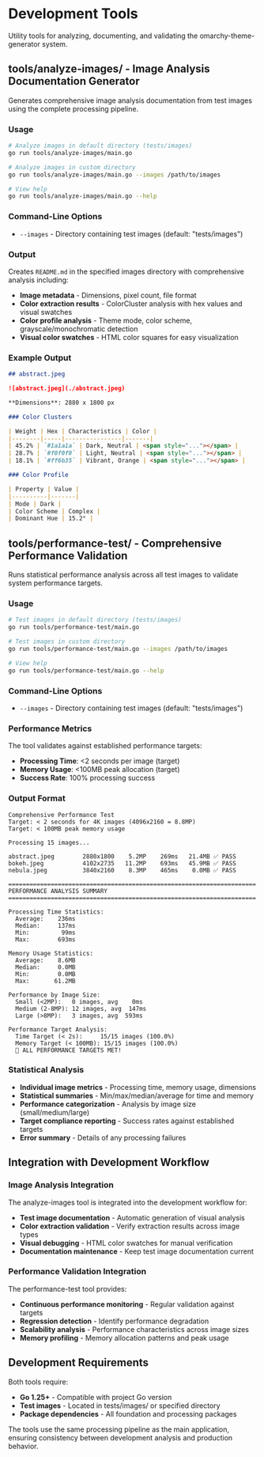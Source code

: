 # Development Tools

Utility tools for analyzing, documenting, and validating the omarchy-theme-generator system.

## tools/analyze-images/ - Image Analysis Documentation Generator

Generates comprehensive image analysis documentation from test images using the complete processing pipeline.

### Usage

```bash
# Analyze images in default directory (tests/images)
go run tools/analyze-images/main.go

# Analyze images in custom directory
go run tools/analyze-images/main.go --images /path/to/images

# View help
go run tools/analyze-images/main.go --help
```

### Command-Line Options

- `--images` - Directory containing test images (default: "tests/images")

### Output

Creates `README.md` in the specified images directory with comprehensive analysis including:

- **Image metadata** - Dimensions, pixel count, file format
- **Color extraction results** - ColorCluster analysis with hex values and visual swatches
- **Color profile analysis** - Theme mode, color scheme, grayscale/monochromatic detection
- **Visual color swatches** - HTML color squares for easy visualization

### Example Output

```markdown
## abstract.jpeg

![abstract.jpeg](./abstract.jpeg)

**Dimensions**: 2880 x 1800 px

### Color Clusters

| Weight | Hex | Characteristics | Color |
|--------|-----|----------------|-------|
| 45.2% | `#1a1a1a` | Dark, Neutral | <span style="..."></span> |
| 28.7% | `#f0f0f0` | Light, Neutral | <span style="..."></span> |
| 18.1% | `#ff6b35` | Vibrant, Orange | <span style="..."></span> |

### Color Profile

| Property | Value |
|----------|-------|
| Mode | Dark |
| Color Scheme | Complex |
| Dominant Hue | 15.2° |
```

## tools/performance-test/ - Comprehensive Performance Validation

Runs statistical performance analysis across all test images to validate system performance targets.

### Usage

```bash
# Test images in default directory (tests/images)
go run tools/performance-test/main.go

# Test images in custom directory  
go run tools/performance-test/main.go --images /path/to/images

# View help
go run tools/performance-test/main.go --help
```

### Command-Line Options

- `--images` - Directory containing test images (default: "tests/images")

### Performance Metrics

The tool validates against established performance targets:

- **Processing Time**: <2 seconds per image (target)
- **Memory Usage**: <100MB peak allocation (target)
- **Success Rate**: 100% processing success

### Output Format

```
Comprehensive Performance Test
Target: < 2 seconds for 4K images (4096x2160 = 8.8MP)
Target: < 100MB peak memory usage

Processing 15 images...

abstract.jpeg        2880x1800    5.2MP    269ms   21.4MB ✅ PASS
bokeh.jpeg           4102x2735   11.2MP    693ms   45.9MB ✅ PASS
nebula.jpeg          3840x2160    8.3MP    465ms    0.0MB ✅ PASS

======================================================================
PERFORMANCE ANALYSIS SUMMARY
======================================================================

Processing Time Statistics:
  Average:    236ms
  Median:     137ms
  Min:         99ms
  Max:        693ms

Memory Usage Statistics:
  Average:    8.6MB
  Median:     0.0MB
  Min:        0.0MB
  Max:       61.2MB

Performance by Image Size:
  Small (<2MP):   0 images, avg    0ms
  Medium (2-8MP): 12 images, avg  147ms
  Large (>8MP):   3 images, avg  593ms

Performance Target Analysis:
  Time Target (< 2s):     15/15 images (100.0%)
  Memory Target (< 100MB): 15/15 images (100.0%)
  🎉 ALL PERFORMANCE TARGETS MET!
```

### Statistical Analysis

- **Individual image metrics** - Processing time, memory usage, dimensions
- **Statistical summaries** - Min/max/median/average for time and memory
- **Performance categorization** - Analysis by image size (small/medium/large)
- **Target compliance reporting** - Success rates against established targets
- **Error summary** - Details of any processing failures

## Integration with Development Workflow

### Image Analysis Integration

The analyze-images tool is integrated into the development workflow for:

- **Test image documentation** - Automatic generation of visual analysis
- **Color extraction validation** - Verify extraction results across image types
- **Visual debugging** - HTML color swatches for manual verification
- **Documentation maintenance** - Keep test image documentation current

### Performance Validation Integration

The performance-test tool provides:

- **Continuous performance monitoring** - Regular validation against targets
- **Regression detection** - Identify performance degradation
- **Scalability analysis** - Performance characteristics across image sizes
- **Memory profiling** - Memory allocation patterns and peak usage

## Development Requirements

Both tools require:

- **Go 1.25+** - Compatible with project Go version
- **Test images** - Located in tests/images/ or specified directory
- **Package dependencies** - All foundation and processing packages

The tools use the same processing pipeline as the main application, ensuring consistency between development analysis and production behavior.